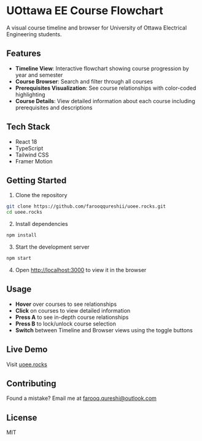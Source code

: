 # UOttawa EE Course Flowchart

A visual course timeline and browser for University of Ottawa Electrical Engineering students.

## Features

- **Timeline View**: Interactive flowchart showing course progression by year and semester
- **Course Browser**: Search and filter through all courses
- **Prerequisites Visualization**: See course relationships with color-coded highlighting
- **Course Details**: View detailed information about each course including prerequisites and descriptions

## Tech Stack

- React 18
- TypeScript
- Tailwind CSS
- Framer Motion

## Getting Started

1. Clone the repository
```bash
git clone https://github.com/farooqqureshii/uoee.rocks.git
cd uoee.rocks
```

2. Install dependencies
```bash
npm install
```

3. Start the development server
```bash
npm start
```

4. Open [http://localhost:3000](http://localhost:3000) to view it in the browser

## Usage

- **Hover** over courses to see relationships
- **Click** on courses to view detailed information
- **Press A** to see in-depth course relationships
- **Press B** to lock/unlock course selection
- **Switch** between Timeline and Browser views using the toggle buttons

## Live Demo

Visit [uoee.rocks](https://uoee.rocks)

## Contributing

Found a mistake? Email me at farooq.qureshi@outlook.com

## License

MIT
